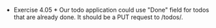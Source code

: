 * Exercise 4.05 *
Our todo application could use "Done" field for todos that are already done. It should be a PUT request to /todos/<id>.